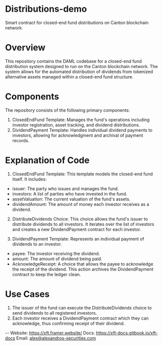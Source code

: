 # Distributions-demo
Smart contract for closed-end fund distributions on Canton blockchain network.

# Overview
This repository contains the DAML codebase for a closed-end fund distribution system designed to run on the Canton blockchain network. The system allows for the automated distribution of dividends from tokenized alternative assets managed within a closed-end fund structure.

# Components
The repository consists of the following primary components:
1. ClosedEndFund Template: Manages the fund's operations including investor registration, asset tracking, and dividend distributions.
2. DividendPayment Template: Handles individual dividend payments to investors, allowing for acknowledgment and archival of payment records.

# Explanation of Code
1. ClosedEndFund Template: This template models the closed-end fund itself. It includes:
  - issuer: The party who issues and manages the fund.
  - investors: A list of parties who have invested in the fund.
  - assetValuation: The current valuation of the fund's assets.
  - dividendAmount: The amount of money each investor receives as a dividend.

2. DistributeDividends Choice: This choice allows the fund's issuer to distribute dividends to all investors. It iterates over the list of investors and creates a new DividendPayment contract for each investor.

3. DividendPayment Template: Represents an individual payment of dividends to an investor.
  - payee: The investor receiving the dividend.
  - amount: The amount of dividend being paid.
  - AcknowledgeReceipt: A choice that allows the payee to acknowledge the receipt of the dividend. This action archives the DividendPayment contract to keep the ledger clean.

# Use Cases
1. The issuer of the fund can execute the DistributeDividends choice to send dividends to all registered investors.
2. Each investor receives a DividendPayment contract which they can acknowledge, thus confirming receipt of their dividend.


--
Website: https://xft.framer.website/
Docs: https://xft-docs.gitbook.io/xft-docs
Email: alex@alexandros-securities.com
